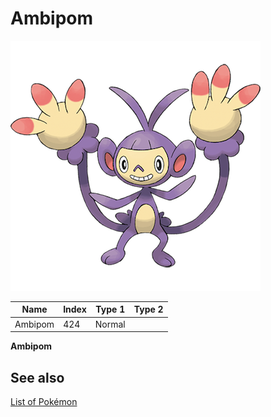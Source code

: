 # Ambipom


![Ambipom](images/424.png)

| **Name** | **Index** | **Type 1** | **Type 2** |
|----|----|----|----|
| Ambipom | 424 | Normal  |  |

**Ambipom** 

## See also

[List of Pokémon](../pokemon.md)
